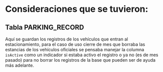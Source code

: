 # Consideraciones que se tuvieron:

## Tabla PARKING_RECORD
Aquí se guardan los registros de los vehículos que entran al estacionamiento, para el caso de uso cierre de mes que borraba las estancias de los vehículos oficiales se pensaba manejar la columna ``isActive`` como un indicador si estaba activo el registro o ya no (es de mes pasado) para no borrar los registros de la base que pueden ser de ayuda más adelante.